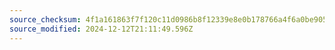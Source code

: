 ```yaml
---
source_checksum: 4f1a161863f7f120c11d0986b8f12339e8e0b178766a4f6a0be9055d1ba82243
source_modified: 2024-12-12T21:11:49.596Z
---
```



